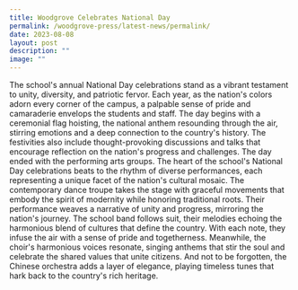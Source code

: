 ```yaml
---
title: Woodgrove Celebrates National Day
permalink: /woodgrove-press/latest-news/permalink/
date: 2023-08-08
layout: post
description: ""
image: ""
---
```

The school's annual National Day celebrations stand as a vibrant testament to unity, diversity, and patriotic fervor. Each year, as the nation's colors adorn every corner of the campus, a palpable sense of pride and camaraderie envelops the students and staff. The day begins with a ceremonial flag hoisting, the national anthem resounding through the air, stirring emotions and a deep connection to the country's history. The festivities also include thought-provoking discussions and talks that encourage reflection on the nation's progress and challenges. The day ended with the performing arts groups. The heart of the school's National Day celebrations beats to the rhythm of diverse performances, each representing a unique facet of the nation's cultural mosaic. The contemporary dance troupe takes the stage with graceful movements that embody the spirit of modernity while honoring traditional roots. Their performance weaves a narrative of unity and progress, mirroring the nation's journey. The school band follows suit, their melodies echoing the harmonious blend of cultures that define the country. With each note, they infuse the air with a sense of pride and togetherness. Meanwhile, the choir's harmonious voices resonate, singing anthems that stir the soul and celebrate the shared values that unite citizens. And not to be forgotten, the Chinese orchestra adds a layer of elegance, playing timeless tunes that hark back to the country's rich heritage.


